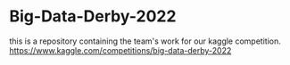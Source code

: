# Big-Data-Derby-2022
this is a repository containing the team's work for our kaggle competition.  
https://www.kaggle.com/competitions/big-data-derby-2022
